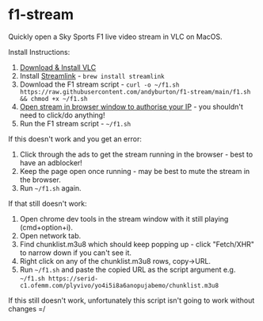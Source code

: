 # f1-stream
Quickly open a Sky Sports F1 live video stream in VLC on MacOS.

Install Instructions:

1) [Download & Install VLC](https://www.videolan.org/vlc/)
2) Install [Streamlink](https://streamlink.github.io/install.html) - `brew install streamlink`
3) Download the F1 stream script - `curl -o ~/f1.sh https://raw.githubusercontent.com/andyburton/f1-stream/main/f1.sh && chmod +x ~/f1.sh`
4) [Open stream in browser window to authorise your IP](https://fbstreams.pm/live/stream/sky-sports-f1-sky-f1-fb-1/) - you shouldn't need to click/do anything!
5) Run the F1 stream script - `~/f1.sh`

If this doesn't work and you get an error:

1) Click through the ads to get the stream running in the browser - best to have an adblocker!
2) Keep the page open once running - may be best to mute the stream in the browser.
3) Run `~/f1.sh` again.

If that still doesn't work:

1) Open chrome dev tools in the stream window with it still playing (cmd+option+i).
2) Open network tab.
3) Find chunklist.m3u8 which should keep popping up - click "Fetch/XHR" to narrow down if you can't see it.
4) Right click on any of the chunklist.m3u8 rows, copy->URL.
5) Run `~/f1.sh` and paste the copied URL as the script argument e.g. `~/f1.sh https://serid-c1.ofemm.com/plyvivo/yo4i5i8a6anopujabemo/chunklist.m3u8`

If this still doesn't work, unfortunately this script isn't going to work without changes =/
